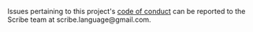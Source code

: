 Issues pertaining to this project's [code of conduct](https://github.com/scribe-org/Scribe-Data/blob/main/.github/CODE_OF_CONDUCT.md) can be reported to the Scribe team at scribe.language@gmail<nolink>.com.
